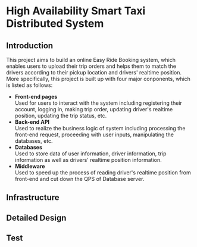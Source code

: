 # High Availability Smart Taxi Distributed System
  
## Introduction
This project aims to build an online Easy Ride Booking system, which enables users to upload their trip orders and helps them to match the drivers according to their pickup location and drivers' realtime position.<br>More specifically, this project is built up with four major conponents, which is listed as follows:
- **Front-end pages** <br> Used for users to interact with the system including registering their account, logging in, making trip order, updating driver's realtime position, updating the trip status, etc.
- **Back-end API** <br> Used to realize the business logic of system including processing the front-end request, proceeding with user inputs, manipulating the databases, etc.
- **Databases** <br> Used to store data of user information, driver information, trip information as well as drivers' realtime position information.
- **Middleware** <br> Used to speed up the process of reading driver's realtime position from front-end and cut down the QPS of Database server.

## Infrastructure

## Detailed Design

## Test

